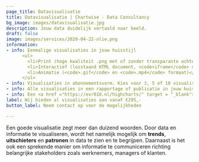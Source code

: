 ```yaml
---
page_title: Datavisualisatie
title: Datavisualisatie | Chartwise - Data Consultancy
bg_image: images/datavisualisatie.jpg
description: Jouw data duidelijk vertaald naar beeld.
draft: false
image: images/services/2020-04-22-olie.png
information:
- info: Eenmalige visualisaties in jouw huisstijl
      <ul>
        <li>Print (hoge kwaliteit .png met of zonder transparante achtergrond)</li>
        <li>Interactief (losstaand HTML document, <code>iframe</code> compatible)</li>
        <li>Animatie (<code>.gif</code> en <code>.mp4</code> formaat)</li>
      </ul>
- info: Visualisaties in abonnementsvorm. Kies voor 3, 5 of 10 visualisaties per maand
- info: Alle visualisaties in een rapportage of publicatie in jouw huisstijl
- info: Een <a href ="https://evr010.nl/highcharts/" target = "_blank">statisch dashboard</a> waarin wij jouw belangrijkste data visualiseren
label: Wij bieden al visualisaties aan vanaf €295,-
button_label: Neem contact op voor de mogelijkheden

---
```


Een goede visualisatie zegt meer dan duizend woorden. 
  Door data en informatie te visualiseren, wordt het namelijk mogelijk om <b>trends</b>, <b>uitschieters</b> en <b>patronen</b> in data te zien en te begrijpen.
  Daarnaast is het ook een sprekende manier om informatie te communiceren richting belangrijke stakeholders zoals werknemers, managers of klanten.
